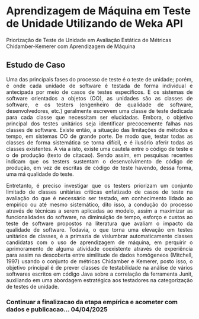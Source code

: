 
# Aprendizagem de Máquina em Teste de Unidade Utilizando de Weka API


Priorização de Teste de Unidade em Avaliação Estática de Métricas Chidamber-Kemerer com Aprendizagem de Máquina 
## Estudo de Caso

<p align="justify">
Uma das principais fases do processo de teste é o teste de unidade; porém, é onde cada unidade de software é testada de forma individual e antecipada por meio de casos de testes específicos. E os sistemas de software orientados a objetos (OO), as unidades são as classes de software, e os testers (engenheiro de qualidade de software, desenvolvedores, etc.) geralmente escrevem uma classe de teste dedicada para cada classe que necessitam ser elucidadas. Embora, o objetivo principal dos testes unitários seja identificar precocemente falhas nas classes de software. Existe então, a situação das limitações de métodos e tempo, em sistemas OO de grande porte. De modo que, testar todas as classes de forma sistemática se torna difícil, e é ilusório aferir todas as classes existentes. 
A via a isto, existe uma cautela entre o código de teste e o de produção (texto de citacao). Sendo assim, em pesquisas recentes indicam que os testers sustentam o desenvolvimento de código de produção, em vez de escritas de código de teste havendo, dessa forma, uma má qualidade do teste.
</p>

<p align="justify">
Entretanto, é preciso investigar que os testers priorizam um conjunto limitado de classes unitárias críticas enfatizado de casos de teste na avaliação do que é necessário ser testado, em conhecimento lidado ao empírico ou até mesmo sistemático, dito isso, a condução do processo através de técnicas a serem aplicadas ao modelo, assim a maximizar as funcionalidades do software, na diminuição de tempo, esforço e custos ao teste de software propostos na literatura que avaliam o impacto da qualidade de software. 
Todavia, o que torna uma elevação em testes unitários de classes, é a primazia de vislumbrar automaticamente classes candidatas com o uso de aprendizagem de máquina, em perquirir o aprimoramento de alguma atividade coexistente através de experiência para assim na descoberta entre similitude de dados homôgeneos (Mitchell, 1997)  usando o conjunto de métricas Chidamber e Kemerer, posto isso, o objetivo principal é de prever classes de testabilidade na análise de vários softwares escritos em código Java sobre a correlação da ferramenta Junit, auxiliando em uma abordagem estratégica aos testadores na categorização de testes de unidade.
</p>



### Continuar a finalizacao da etapa empírica e acometer com dados e publicacao... 04/04/2025



